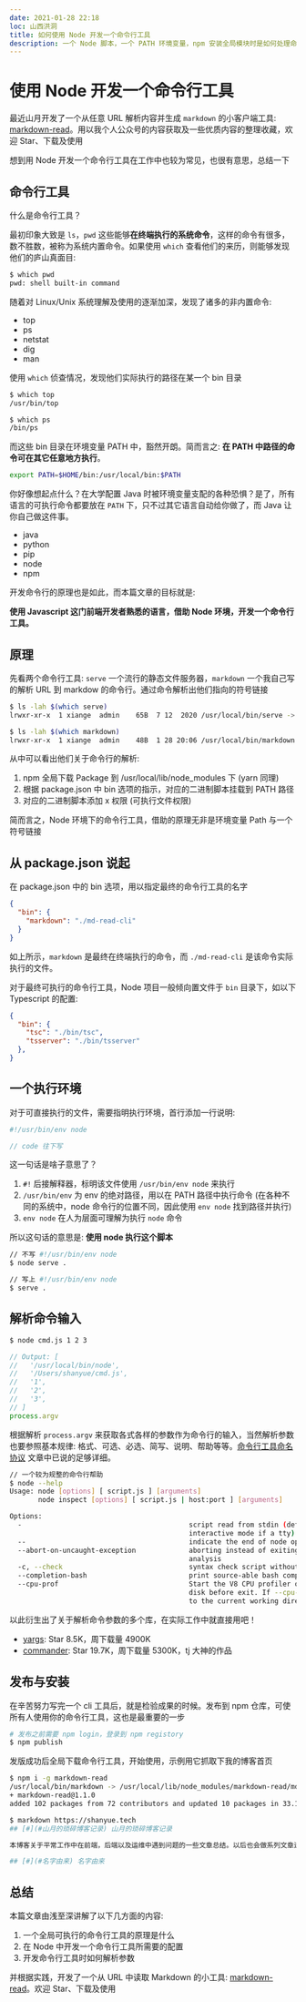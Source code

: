 ```yaml
---
date: 2021-01-28 22:18
loc: 山西洪洞
title: 如何使用 Node 开发一个命令行工具
description: 一个 Node 脚本，一个 PATH 环境变量，npm 安装全局模块时是如何处理命令行脚本的？本文将引导你使用 Node 开发一个好用漂亮的命令行工具
---
```


# 使用 Node 开发一个命令行工具

最近山月开发了一个从任意 URL 解析内容并生成 `markdown` 的小客户端工具: [markdown-read](https://github.com/shfshanyue/markdown-read)。用以我个人公众号的内容获取及一些优质内容的整理收藏，欢迎 Star、下载及使用

想到用 Node 开发一个命令行工具在工作中也较为常见，也很有意思，总结一下
## 命令行工具

什么是命令行工具？

最初印象大致是 `ls`，`pwd` 这些能够**在终端执行的系统命令**，这样的命令有很多，数不胜数，被称为系统内置命令。如果使用 `which` 查看他们的来历，则能够发现他们的庐山真面目:

``` bash
$ which pwd
pwd: shell built-in command
```

随着对 Linux/Unix 系统理解及使用的逐渐加深，发现了诸多的非内置命令:

+ top
+ ps
+ netstat
+ dig
+ man

使用 `which` 侦查情况，发现他们实际执行的路径在某一个 bin 目录

``` bash
$ which top
/usr/bin/top

$ which ps
/bin/ps
```

而这些 bin 目录在环境变量 PATH 中，豁然开朗。简而言之: **在 PATH 中路径的命令可在其它任意地方执行**。

``` bash
export PATH=$HOME/bin:/usr/local/bin:$PATH
```

你好像想起点什么？在大学配置 Java 时被环境变量支配的各种恐惧？是了，所有语言的可执行命令都要放在 `PATH` 下，只不过其它语言自动给你做了，而 Java 让你自己做这件事。

+ java
+ python
+ pip
+ node
+ npm

开发命令行的原理也是如此，而本篇文章的目标就是:

**使用 Javascript 这门前端开发者熟悉的语言，借助 Node 环境，开发一个命令行工具。**

## 原理

先看两个命令行工具: `serve` 一个流行的静态文件服务器，`markdown` 一个我自己写的解析 URL 到 markdow 的命令行。通过命令解析出他们指向的符号链接

``` bash
$ ls -lah $(which serve)
lrwxr-xr-x  1 xiange  admin    65B  7 12  2020 /usr/local/bin/serve -> ../../../Users/shanyue/.config/yarn/global/node_modules/.bin/serve

$ ls -lah $(which markdown)
lrwxr-xr-x  1 xiange  admin    48B  1 28 20:06 /usr/local/bin/markdown -> ../lib/node_modules/markdown-read/md-read-cli.js
```

从中可以看出他们关于命令行的解析:

1. npm 全局下载 Package 到 /usr/local/lib/node_modules 下 (yarn 同理)
1. 根据 package.json 中 bin 选项的指示，对应的二进制脚本挂载到 PATH 路径
1. 对应的二进制脚本添加 x 权限 (可执行文件权限)

简而言之，Node 环境下的命令行工具，借助的原理无非是环境变量 Path 与一个符号链接

## 从 package.json 说起

在 package.json 中的 bin 选项，用以指定最终的命令行工具的名字

``` json
{
  "bin": {
    "markdown": "./md-read-cli"
  }
}
```

如上所示，`markdown` 是最终在终端执行的命令，而 `./md-read-cli` 是该命令实际执行的文件。

对于最终可执行的命令行工具，Node 项目一般倾向置文件于 `bin` 目录下，如以下 Typescript 的配置:

``` json
{
  "bin": {
    "tsc": "./bin/tsc",
    "tsserver": "./bin/tsserver"
  },
}
```

## 一个执行环境

对于可直接执行的文件，需要指明执行环境，首行添加一行说明: 

``` js
#!/usr/bin/env node

// code 往下写
```

这一句话是啥子意思了？

1. `#!` 后接解释器，标明该文件使用 `/usr/bin/env node` 来执行
1. `/usr/bin/env` 为 env 的绝对路径，用以在 PATH 路径中执行命令 (在各种不同的系统中，node 命令行的位置不同，因此使用 `env node` 找到路径并执行)
1. `env node` 在人为层面可理解为执行 `node` 命令

所以这句话的意思是: **使用 node 执行这个脚本**

``` bash
// 不写 #!/usr/bin/env node
$ node serve .

// 写上 #!/usr/bin/env node
$ serve .
```

## 解析命令输入

``` bash
$ node cmd.js 1 2 3
```

``` js
// Output: [
//   '/usr/local/bin/node',
//   '/Users/shanyue/cmd.js',
//   '1',
//   '2',
//   '3',
// ]
process.argv
```

根据解析 `process.argv` 来获取各式各样的参数作为命令行的输入，当然解析参数也要参照基本规律: 格式、可选、必选、简写、说明、帮助等等。[命令行工具命名协议](https://pubs.opengroup.org/onlinepubs/9699919799/basedefs/V1_chap12.html) 文章中已说的足够详细。

``` bash
// 一个较为规整的命令行帮助
$ node --help
Usage: node [options] [ script.js ] [arguments]
       node inspect [options] [ script.js | host:port ] [arguments]

Options:
  -                                         script read from stdin (default if no file name is provided,
                                            interactive mode if a tty)
  --                                        indicate the end of node options
  --abort-on-uncaught-exception             aborting instead of exiting causes a core file to be generated for
                                            analysis
  -c, --check                               syntax check script without executing
  --completion-bash                         print source-able bash completion script
  --cpu-prof                                Start the V8 CPU profiler on start up, and write the CPU profile to
                                            disk before exit. If --cpu-prof-dir is not specified, write the profile
                                            to the current working directory.
```

以此衍生出了关于解析命令参数的多个库，在实际工作中就直接用吧！

+ [yargs](https://github.com/yargs/yargs): Star 8.5K，周下载量 4900K
+ [commander](https://github.com/tj/commander.js): Star 19.7K，周下载量 5300K，tj 大神的作品

## 发布与安装

在辛苦努力写完一个 cli 工具后，就是检验成果的时候。发布到 npm 仓库，可使所有人使用你的命令行工具，这也是最重要的一步

``` bash
# 发布之前需要 npm login，登录到 npm registory
$ npm publish
```

发版成功后全局下载命令行工具，开始使用，示例用它抓取下我的博客首页

``` bash
$ npm i -g markdown-read
/usr/local/bin/markdown -> /usr/local/lib/node_modules/markdown-read/md-read-cli.js
+ markdown-read@1.1.0
added 102 packages from 72 contributors and updated 10 packages in 33.15s

$ markdown https://shanyue.tech
## [#](#山月的琐碎博客记录) 山月的琐碎博客记录

本博客关于平常工作中在前端，后端以及运维中遇到问题的一些文章总结。以后也会做系列文章进行输出，如前端高级进阶系列，个人服务器指南系列。个人微信 shanyue94，欢迎添加交流

## [#](#名字由来) 名字由来
```

## 总结

本篇文章由浅至深讲解了以下几方面的内容:

1. 一个全局可执行的命令行工具的原理是什么
1. 在 Node 中开发一个命令行工具所需要的配置
1. 开发命令行工具时如何解析参数

并根据实践，开发了一个从 URL 中读取 Markdown 的小工具: [markdown-read](https://github.com/shfshanyue/markdown-read)。欢迎 Star、下载及使用
